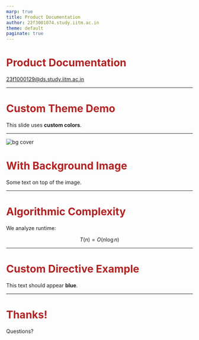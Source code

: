```yaml
---
marp: true
title: Product Documentation
author: 22f3001074.study.iitm.ac.in
theme: default
paginate: true
---
```


<!-- _class: lead -->
# Product Documentation  
23f1000129@ds.study.iitm.ac.in

---

<!-- ✅ Custom theme with CSS -->
<style>
section {
  background: #fdf6e3;
  color: #333;
}
h1 {
  color: #b22222;
}
</style>

# Custom Theme Demo
This slide uses **custom colors**.

---

<!-- ✅ Background image -->
![bg cover](images/background.jpg)

# With Background Image

Some text on top of the image.

---

# Algorithmic Complexity

We analyze runtime:

$$
T(n) = O(n \log n)
$$

---

# Custom Directive Example

<!-- _color: blue -->
This text should appear **blue**.

<!-- _footer: "*Product Documentation — Page Footer*" -->

---

# Thanks!

Questions?

